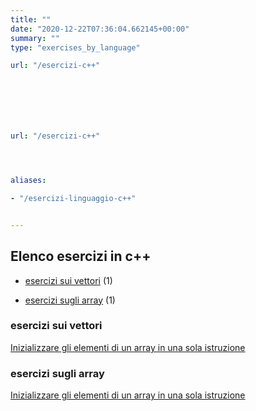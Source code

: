 ```yaml
---
title: ""
date: "2020-12-22T07:36:04.662145+00:00"
summary: ""
type: "exercises_by_language"

url: "/esercizi-c++"







url: "/esercizi-c++"




aliases:

- "/esercizi-linguaggio-c++"


---
```




## Elenco esercizi in c++ 



* [esercizi sui vettori](/category/esercizi-sui-vettori) (1)




* [esercizi sugli array](/category/esercizi-sugli-array) (1)






### esercizi sui vettori


[Inizializzare gli elementi di un array in una sola istruzione](/esercizi/trovare-il-massimo-di-un-vettore)



### esercizi sugli array


[Inizializzare gli elementi di un array in una sola istruzione](/esercizi/trovare-il-massimo-di-un-vettore)






